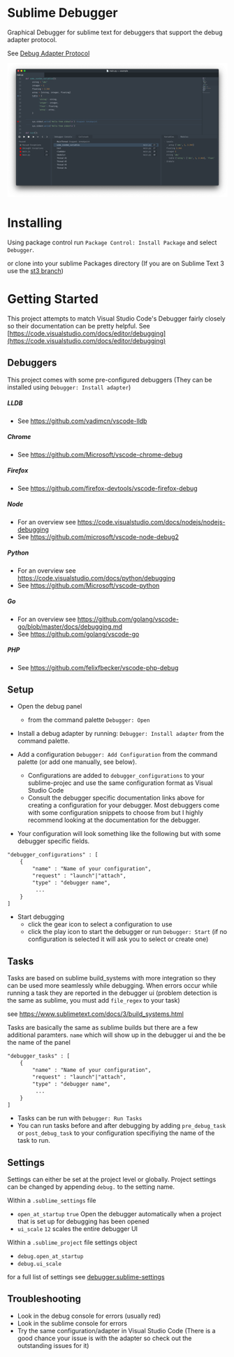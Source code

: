 # Sublime Debugger

Graphical Debugger for sublime text for debuggers that support the debug adapter protocol.

See [Debug Adapter Protocol](https://microsoft.github.io/debug-adapter-protocol/)

![Image of GUI](docs/images/basic.png)

# Installing
  Using package control run `Package Control: Install Package` and select `Debugger`.

  or clone into your sublime Packages directory (If you are on Sublime Text 3 use the [st3 branch](https://github.com/daveleroy/sublime_debugger/tree/st3))

# Getting Started
This project attempts to match Visual Studio Code's Debugger fairly closely so their documentation can be pretty helpful. See [https://code.visualstudio.com/docs/editor/debugging](https://code.visualstudio.com/docs/editor/debugging)

## Debuggers
This project comes with some pre-configured debuggers (They can be installed using ```Debugger: Install adapter```)

##### LLDB
- See https://github.com/vadimcn/vscode-lldb

##### Chrome
- See https://github.com/Microsoft/vscode-chrome-debug

##### Firefox
- See https://github.com/firefox-devtools/vscode-firefox-debug

##### Node
- For an overview see https://code.visualstudio.com/docs/nodejs/nodejs-debugging
- See https://github.com/microsoft/vscode-node-debug2

##### Python
- For an overview see https://code.visualstudio.com/docs/python/debugging
- See https://github.com/Microsoft/vscode-python

##### Go
- For an overview see https://github.com/golang/vscode-go/blob/master/docs/debugging.md
- See https://github.com/golang/vscode-go

##### PHP
- See https://github.com/felixfbecker/vscode-php-debug

## Setup
- Open the debug panel
  - from the command palette `Debugger: Open`

- Install a debug adapter by running: ```Debugger: Install adapter``` from the command palette.

- Add a configuration ```Debugger: Add Configuration``` from the command palette (or add one manually, see below).
  - Configurations are added to `debugger_configurations` to your sublime-projec and use the same configuration format as Visual Studio Code
  - Consult the debugger specific documentation links above for creating a configuration for your debugger. Most debuggers come with some configuration snippets to choose from but I highly recommend looking at the documentation for the debugger.

- Your configuration will look something like the following but with some debugger specific fields.
```
"debugger_configurations" : [
    {
        "name" : "Name of your configuration",
        "request" : "launch"|"attach",
        "type" : "debugger name",
         ...
    }
]
```

- Start debugging
  - click the gear icon to select a configuration to use
  - click the play icon to start the debugger or run `Debugger: Start` (if no configuration is selected it will ask you to select or create one)

## Tasks
Tasks are based on sublime build_systems with more integration so they can be used more seamlessly while debugging. When errors occur while running a task they are reported in the debugger ui (problem detection is the same as sublime, you must add `file_regex` to your task)

see https://www.sublimetext.com/docs/3/build_systems.html

Tasks are basically the same as sublime builds but there are a few additional paramters.
`name` which will show up in the debugger ui and the be the name of the panel

```
"debugger_tasks" : [
    {
        "name" : "Name of your configuration",
        "request" : "launch"|"attach",
        "type" : "debugger name",
         ...
    }
]
```
- Tasks can be run with `Debugger: Run Tasks`
- You can run tasks before and after debugging by adding `pre_debug_task` or `post_debug_task` to your configuration specifiying the name of the task to run.


## Settings
Settings can either be set at the project level or globally.
Project settings can be changed by appending `debug.` to the setting name.

Within a `.sublime_settings` file
- `open_at_startup` `true` Open the debugger automatically when a project that is set up for debugging has been opened
- `ui_scale` `12` scales the entire debugger UI

Within a `.sublime_project` file settings object
- `debug.open_at_startup`
- `debug.ui_scale`

for a full list of settings see [debugger.sublime-settings](debugger.sublime-settings)

## Troubleshooting
- Look in the debug console for errors (usually red)
- Look in the sublime console for errors
- Try the same configuration/adapter in Visual Studio Code (There is a good chance your issue is with the adapter so check out the outstanding issues for it)
